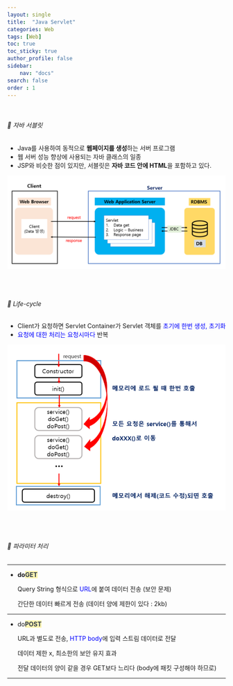 ```yaml
---
layout: single
title:  "Java Servlet"
categories: Web
tags: [Web]
toc: true
toc_sticky: true
author_profile: false
sidebar:
    nav: "docs"
search: false
order : 1
---
```


<br>

###### 🚥  자바 서블릿

- Java를 사용하여 동적으로 **웹페이지를 생성**하는 서버 프로그램
- 웹 서버 성능 향상에 사용되는 자바 클래스의 일종
- JSP와 비슷한 점이 있지만, 서블릿은 **자바 코드 안에 HTML**을 포함하고 있다.

![image-20220401211532371](../../images/db/2022-04-01-be/image-20220401211532371.png)



<br><br>

###### 🚥 Life-cycle

- Client가 요청하면 Servlet Container가 Servlet 객체를 <span style="color:blue">초기에 한번 생성, 초기화</span>
- <span style="color:blue">요청에 대한 처리는 요청시마다</span> 반복

![image-20220401213704930](../../images/db/2022-04-01-be/image-20220401213704930.png)

<br><br>

###### 🚥 파라미터 처리

----------------

- **do<span style="color:#2d3748;background-color:#fff5b1">GET</span>**
  
  Query String 형식으로 <span style="color:blue">URL</span>에 붙여 데이터 전송 (보안 문제)
  
  간단한 데이터 빠르게 전송 (데이터 양에 제한이 있다 : 2kb)

-----------------

- do<span style="color:#2d3748;background-color:#fff5b1">**POST**</span>
  
  URL과 별도로 전송, <span style="color:blue">HTTP body</span>에 입력 스트림 데이터로 전달
  
  데이터 제한 x, 최소한의 보안 유지 효과
  
  전달 데이터의 양이 같을 경우 GET보다 느리다 (body에 패킷 구성해야 하므로)

-----------

<br><br>
